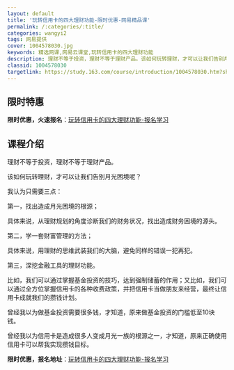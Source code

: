 ```yaml
---
layout: default
title: '玩转信用卡的四大理财功能-限时优惠-网易精品课'
permalink: /:categories/:title/
categories: wangyi2
tags: 网易提供
cover: 1004578030.jpg
keywords: 精选网课,网易云课堂,玩转信用卡的四大理财功能
description: 理财不等于投资，理财不等于理财产品。该如何玩转理财，才可以让我们告别月光困境呢？我认为只需要三点：第一，找出造成月光困境
classid: 1004578030
targetlink: https://study.163.com/course/introduction/1004578030.htm?share=1&shareId=1025206652&utm_campaign=share&utm_medium=iphoneShare&utm_source=&utm_u=1025206652
---
```


## 限时特惠

**限时优惠，火速报名**：[玩转信用卡的四大理财功能-报名学习](https://study.163.com/course/introduction/1004578030.htm?share=1&shareId=1025206652&utm_campaign=share&utm_medium=iphoneShare&utm_source=&utm_u=1025206652)

## 课程介绍

理财不等于投资，理财不等于理财产品。



该如何玩转理财，才可以让我们告别月光困境呢？



我认为只需要三点：



第一，找出造成月光困境的根源；



具体来说，从理财规划的角度诊断我们的财务状况，找出造成财务困境的源头。



第二，学一套财富管理的方法；



具体来说，用理财的思维武装我们的大脑，避免同样的错误一犯再犯。



第三，深挖金融工具的理财功能。



比如，我们可以通过掌握基金投资的技巧，达到强制储蓄的作用；又比如，我们可以通过全方位掌握信用卡的各种收费政策，并把信用卡当做朋友来经营，最终让信用卡成就我们的攒钱计划。



曾经我以为做基金投资需要很多钱，才知道，原来做基金投资的门槛低至10块钱。



曾经我以为信用卡是造成很多人变成月光一族的根源之一，才知道，原来正确使用信用卡可以帮我实现攒钱目标。

**限时优惠，报名地址**：[玩转信用卡的四大理财功能-报名学习](https://study.163.com/course/introduction/1004578030.htm?share=1&shareId=1025206652&utm_campaign=share&utm_medium=iphoneShare&utm_source=&utm_u=1025206652)

